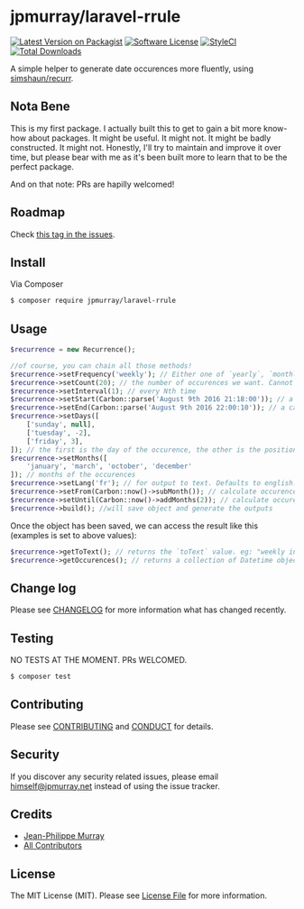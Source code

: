 # jpmurray/laravel-rrule

[![Latest Version on Packagist][ico-version]][link-packagist]
[![Software License][ico-license]](LICENSE.md)
[![StyleCI](https://styleci.io/repos/65318014/shield)](https://styleci.io/repos/65318014)
[![Total Downloads][ico-downloads]][link-downloads]

A simple helper to generate date occurences more fluently, using [simshaun/recurr](https://github.com/simshaun/recurr/).

## Nota Bene
This is my first package. I actually built this to get to gain a bit more know-how about packages. It might be useful. It might not. It might be badly constructed. It might not. Honestly, I'll try to maintain and improve it over time, but please bear with me as it's been built more to learn that to be the perfect package.

And on that note: PRs are hapilly welcomed!

## Roadmap
Check [this tag in the issues](https://github.com/jpmurray/laravel-rrule/issues?q=is%3Aopen+is%3Aissue+label%3Aenhancement).

## Install

Via Composer

``` bash
$ composer require jpmurray/laravel-rrule
```

## Usage

``` php
$recurrence = new Recurrence();

//of course, you can chain all those methods!
$recurrence->setFrequency('weekly'); // Either one of `yearly`, `monthly`, `weekly`, `daily`, `hourly`, `minutly`, `secondly`
$recurrence->setCount(20); // the number of occurences we want. Cannot be used with `setUntil()`
$recurrence->setInterval(1); // every Nth time
$recurrence->setStart(Carbon::parse('August 9th 2016 21:18:00')); // a carbon object for when to start the occurences
$recurrence->setEnd(Carbon::parse('August 9th 2016 22:00:10')); // a carbon object for when to end the occurences
$recurrence->setDays([
	['sunday', null],
	['tuesday', -2],
	['friday', 3],
]); // the first is the day of the occurence, the other is the position (eg: -2: second to last; 3: third; null: not set)
$recurrence->setMonths([
	'january', 'march', 'october', 'december'
]); // months of the occurences
$recurrence->setLang('fr'); // for output to text. Defaults to english. Accepts ISO 639-1 language codes
$recurrence->setFrom(Carbon::now()->subMonth()); // calculate occurences from this date.
$recurrence->setUntil(Carbon::now()->addMonths(2)); // calculate occurences until this date. Cannot be used with `setCount()`
$recurrence->build(); //will save object and generate the outputs
```
Once the object has been saved, we can access the result like this (examples is set to above values):

```php
$recurrence->getToText(); // returns the `toText` value. eg: "weekly in January, March, October and December on the Sunday, 2nd to the last Tuesday and 3rd Friday for 5 times"
$recurrence->getOccurences(); // returns a collection of Datetime object for each occurence
```

## Change log

Please see [CHANGELOG](CHANGELOG.md) for more information what has changed recently.

## Testing

NO TESTS AT THE MOMENT. PRs WELCOMED.
``` bash
$ composer test
```

## Contributing

Please see [CONTRIBUTING](CONTRIBUTING.md) and [CONDUCT](CONDUCT.md) for details.

## Security

If you discover any security related issues, please email himself@jpmurray.net instead of using the issue tracker.

## Credits

- [Jean-Philippe Murray][link-author]
- [All Contributors][link-contributors]

## License

The MIT License (MIT). Please see [License File](LICENSE.md) for more information.

[ico-version]: https://img.shields.io/packagist/v/jpmurray/laravel-rrule.svg?style=flat-square
[ico-license]: https://img.shields.io/badge/license-MIT-brightgreen.svg?style=flat-square
[ico-travis]: https://img.shields.io/travis/jpmurray/laravel-rrule/master.svg?style=flat-square
[ico-scrutinizer]: https://img.shields.io/scrutinizer/coverage/g/jpmurray/laravel-rrule.svg?style=flat-square
[ico-code-quality]: https://img.shields.io/scrutinizer/g/jpmurray/laravel-rrule.svg?style=flat-square
[ico-downloads]: https://img.shields.io/packagist/dt/jpmurray/laravel-rrule.svg?style=flat-square

[link-packagist]: https://packagist.org/packages/jpmurray/laravel-rrule
[link-travis]: https://travis-ci.org/jpmurray/laravel-rrule
[link-scrutinizer]: https://scrutinizer-ci.com/g/jpmurray/laravel-rrule/code-structure
[link-code-quality]: https://scrutinizer-ci.com/g/jpmurray/laravel-rrule
[link-downloads]: https://packagist.org/packages/jpmurray/laravel-rrule
[link-author]: https://github.com/jpmurray
[link-contributors]: ../../contributors
